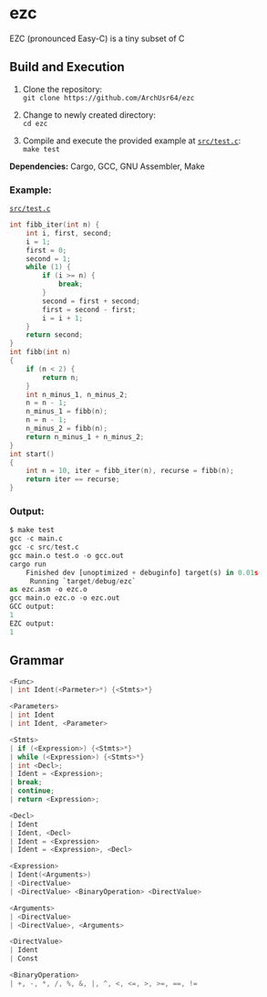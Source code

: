 # ezc
EZC (pronounced Easy-C) is a tiny subset of C

## Build and Execution
1. Clone the repository:  
`git clone https://github.com/ArchUsr64/ezc`

2. Change to newly created directory:  
`cd ezc`

3. Compile and execute the provided example at [`src/test.c`](https://github.com/ArchUsr64/ezc/blob/main/src/test.c):  
`make test`

**Dependencies:** Cargo, GCC, GNU Assembler, Make 

### Example:
[`src/test.c`](https://github.com/ArchUsr64/ezc/blob/main/src/test.c)
```c
int fibb_iter(int n) {
	int i, first, second;
	i = 1;
	first = 0;
	second = 1;
	while (1) {
		if (i >= n) {
			break;
		}
		second = first + second;
		first = second - first;
		i = i + 1;
	}
	return second;
}
int fibb(int n)
{
	if (n < 2) {
		return n;
	}
	int n_minus_1, n_minus_2;
	n = n - 1;
	n_minus_1 = fibb(n);
	n = n - 1;
	n_minus_2 = fibb(n);
	return n_minus_1 + n_minus_2;
}
int start()
{
	int n = 10, iter = fibb_iter(n), recurse = fibb(n);
	return iter == recurse;
}
```
### Output:
```python
$ make test
gcc -c main.c
gcc -c src/test.c
gcc main.o test.o -o gcc.out
cargo run
    Finished dev [unoptimized + debuginfo] target(s) in 0.01s
     Running `target/debug/ezc`
as ezc.asm -o ezc.o
gcc main.o ezc.o -o ezc.out
GCC output:
1
EZC output:
1

```

## Grammar
 ```c
 <Func>
 | int Ident(<Parmeter>*) {<Stmts>*}

 <Parameters>
 | int Ident
 | int Ident, <Parameter>

 <Stmts>
 | if (<Expression>) {<Stmts>*}
 | while (<Expression>) {<Stmts>*}
 | int <Decl>;
 | Ident = <Expression>;
 | break;
 | continue;
 | return <Expression>;

 <Decl>
 | Ident
 | Ident, <Decl>
 | Ident = <Expression>
 | Ident = <Expression>, <Decl>

 <Expression>
 | Ident(<Arguments>)
 | <DirectValue>
 | <DirectValue> <BinaryOperation> <DirectValue>

 <Arguments>
 | <DirectValue>
 | <DirectValue>, <Arguments>

 <DirectValue>
 | Ident
 | Const

 <BinaryOperation>
 | +, -, *, /, %, &, |, ^, <, <=, >, >=, ==, !=
```
